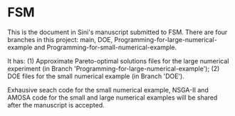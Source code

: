 # FSM

This is the document in Sini's manuscript submitted to FSM. There are four branches in this project: main, DOE, Programming-for-large-numerical-example and Programming-for-small-numerical-example. 

It has: 
       (1) Approximate Pareto-optimal solutions files for the large numerical experiment (in Branch 'Programming-for-large-numerical-example');
       (2) DOE files for the small numerical example (in Branch 'DOE').
       
Exhausive seach code for the small numerical example, NSGA-II and AMOSA code for the small and large numerical examples will be shared after the manuscript is accepted.
